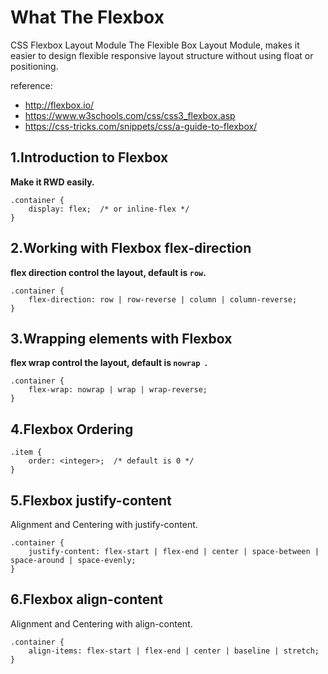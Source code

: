 # What The Flexbox
CSS Flexbox Layout Module
The Flexible Box Layout Module, makes it easier to design flexible responsive layout structure without using float or positioning.

reference:
 - http://flexbox.io/
 - https://www.w3schools.com/css/css3_flexbox.asp
 - https://css-tricks.com/snippets/css/a-guide-to-flexbox/

## 1.Introduction to Flexbox
 **Make it RWD easily.**
```
.container {  
	display: flex;  /* or inline-flex */  
}
```

## 2.Working with Flexbox flex-direction
**flex direction control the layout, default is `row`.**
```
.container {  
	flex-direction: row | row-reverse | column | column-reverse;
}
```
## 3.Wrapping elements with Flexbox
**flex wrap control the layout, default is `nowrap `.**
```
.container {
	flex-wrap: nowrap | wrap | wrap-reverse;
}
```
## 4.Flexbox Ordering
```
.item {
	order: <integer>;  /* default is 0 */
}
```
## 5.Flexbox justify-content
Alignment and Centering with justify-content.
```
.container {
	justify-content: flex-start | flex-end | center | space-between | space-around | space-evenly;
}
```
## 6.Flexbox align-content
Alignment and Centering with align-content.
```
.container {
	align-items: flex-start | flex-end | center | baseline | stretch;
}
```

